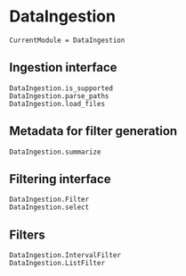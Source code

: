 # DataIngestion

```@meta
CurrentModule = DataIngestion
```

## Ingestion interface

```@docs
DataIngestion.is_supported
DataIngestion.parse_paths
DataIngestion.load_files
```

## Metadata for filter generation

```@docs
DataIngestion.summarize
```

## Filtering interface

```@docs
DataIngestion.Filter
DataIngestion.select
```

## Filters

```@docs
DataIngestion.IntervalFilter
DataIngestion.ListFilter
```
